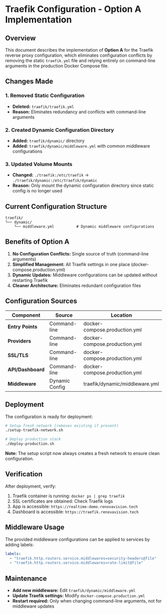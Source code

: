 # Traefik Configuration - Option A Implementation

## Overview
This document describes the implementation of **Option A** for the Traefik reverse proxy configuration, which eliminates configuration conflicts by removing the static `traefik.yml` file and relying entirely on command-line arguments in the production Docker Compose file.

## Changes Made

### 1. Removed Static Configuration
- **Deleted:** `traefik/traefik.yml`
- **Reason:** Eliminates redundancy and conflicts with command-line arguments

### 2. Created Dynamic Configuration Directory
- **Added:** `traefik/dynamic/` directory
- **Added:** `traefik/dynamic/middleware.yml` with common middleware configurations

### 3. Updated Volume Mounts
- **Changed:** `./traefik:/etc/traefik` → `./traefik/dynamic:/etc/traefik/dynamic`
- **Reason:** Only mount the dynamic configuration directory since static config is no longer used

## Current Configuration Structure

```
traefik/
└── dynamic/
    └── middleware.yml          # Dynamic middleware configurations
```

## Benefits of Option A

1. **No Configuration Conflicts:** Single source of truth (command-line arguments)
2. **Simplified Management:** All Traefik settings in one place (docker-compose.production.yml)
3. **Dynamic Updates:** Middleware configurations can be updated without restarting Traefik
4. **Cleaner Architecture:** Eliminates redundant configuration files

## Configuration Sources

| Component | Source | Location |
|-----------|--------|----------|
| **Entry Points** | Command-line | docker-compose.production.yml |
| **Providers** | Command-line | docker-compose.production.yml |
| **SSL/TLS** | Command-line | docker-compose.production.yml |
| **API/Dashboard** | Command-line | docker-compose.production.yml |
| **Middleware** | Dynamic Config | traefik/dynamic/middleware.yml |

## Deployment

The configuration is ready for deployment:

```bash
# Setup fresh network (removes existing if present)
./setup-traefik-network.sh

# Deploy production stack
./deploy-production.sh
```

**Note:** The setup script now always creates a fresh network to ensure clean configuration.

## Verification

After deployment, verify:
1. Traefik container is running: `docker ps | grep traefik`
2. SSL certificates are obtained: Check Traefik logs
3. App is accessible: `https://realtime-demo.renovavision.tech`
4. Dashboard is accessible: `https://traefik.renovavision.tech`

## Middleware Usage

The provided middleware configurations can be applied to services by adding labels:

```yaml
labels:
  - "traefik.http.routers.service.middlewares=security-headers@file"
  - "traefik.http.routers.service.middlewares=rate-limit@file"
```

## Maintenance

- **Add new middleware:** Edit `traefik/dynamic/middleware.yml`
- **Update Traefik settings:** Modify `docker-compose.production.yml`
- **Restart required:** Only when changing command-line arguments, not for middleware updates
